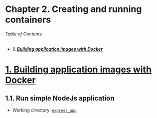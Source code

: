 # Chapter 2. Creating and running containers

###### Table of Contents
  - ##### 1. [Building application images with Docker](#1-building-application-images-with-docker-1)

# [1. Building application images with Docker](#1-building-application-images-with-docker)
## 1.1. Run simple NodeJs application
- Working directory: [`express_app`](./express_app)